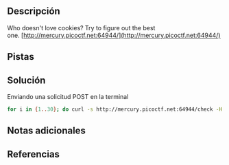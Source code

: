 ## Descripción
Who doesn't love cookies? Try to figure out the best one. [http://mercury.picoctf.net:64944/](http://mercury.picoctf.net:64944/)

## Pistas

## Solución

Enviando una solicitud POST en la terminal
```bash
for i in {1..30}; do curl -s http://mercury.picoctf.net:64944/check -H "Cookie: name=$i"; done | grep 'picoCTF'

```

## Notas adicionales

## Referencias